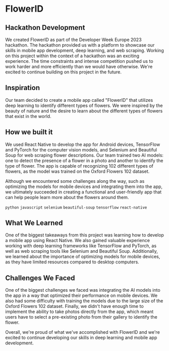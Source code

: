 # FlowerID

## Hackathon Development
We created FlowerID as part of the Developer Week Europe 2023 hackathon. The hackathon provided us with a platform to showcase our skills in mobile app development, deep learning, and web scraping. Working on this project within the context of a hackathon was an exciting experience. The time constraints and intense competition pushed us to work harder and more efficiently than we would have otherwise. We're excited to continue building on this project in the future.

## Inspiration
Our team decided to create a mobile app called "FlowerID" that utilizes deep learning to identify different types of flowers. We were inspired by the beauty of nature and the desire to learn about the different types of flowers that exist in the world.

## How we built it
We used React Native to develop the app for Android devices, TensorFlow and PyTorch for the computer vision models, and Selenium and Beautiful Soup for web scraping flower descriptions. Our team trained two AI models: one to detect the presence of a flower in a photo and another to identify the type of flower. The app is capable of recognizing 102 different types of flowers, as the model was trained on the Oxford Flowers 102 dataset.

Although we encountered some challenges along the way, such as optimizing the models for mobile devices and integrating them into the app, we ultimately succeeded in creating a functional and user-friendly app that can help people learn more about the flowers around them.

`python`
`javascript`
`selenium`
`beautiful-soup`
`tensorflow`
`react-native`

## What We Learned
One of the biggest takeaways from this project was learning how to develop a mobile app using React Native. We also gained valuable experience working with deep learning frameworks like TensorFlow and PyTorch, as well as web scraping tools like Selenium and Beautiful Soup. Additionally, we learned about the importance of optimizing models for mobile devices, as they have limited resources compared to desktop computers.

## Challenges We Faced
One of the biggest challenges we faced was integrating the AI models into the app in a way that optimized their performance on mobile devices. We also had some difficulty with training the models due to the large size of the Oxford Flowers 102 dataset. Finally, we didn't have enough time to implement the ability to take photos directly from the app, which meant users have to select a pre-existing photo from their gallery to identify the flower.

Overall, we're proud of what we've accomplished with FlowerID and we're excited to continue developing our skills in deep learning and mobile app development.
